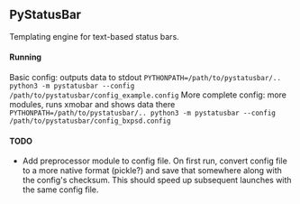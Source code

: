 ## PyStatusBar
Templating engine for text-based status bars. 


#### Running
Basic config: outputs data to stdout
`PYTHONPATH=/path/to/pystatusbar/.. python3 -m pystatusbar --config /path/to/pystatusbar/config_example.config`
More complete config: more modules, runs xmobar and shows data there
`PYTHONPATH=/path/to/pystatusbar/.. python3 -m pystatusbar --config /path/to/pystatusbar/config_bxpsd.config`


#### TODO
 - Add preprocessor module to config file. On first run, convert config file to a more
   native format (pickle?) and save that somewhere along with the config's checksum.
   This should speed up subsequent launches with the same config file.

